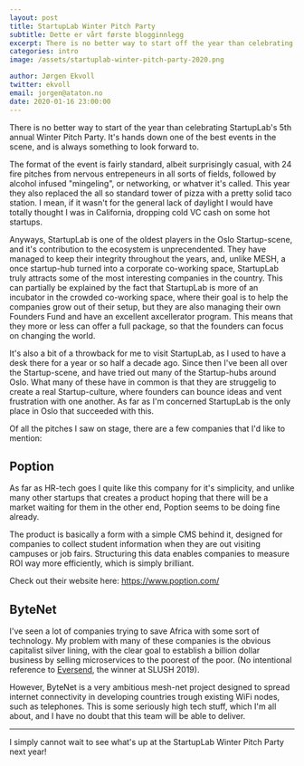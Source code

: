 ```yaml
---
layout: post
title: StartupLab Winter Pitch Party
subtitle: Dette er vårt første blogginnlegg
excerpt: There is no better way to start off the year than celebrating StartupLab's 5th annual Winter Pitch Party. It's hands down one of the best events in the scene, and is always something to look forward to.<br/><br/>The format of the event is fairly standard, albeit surprisingly casual, with 24 fire pitches from nervous entrepeneurs in all sorts of fields, followed by alcohol infused "mingeling", or networking, or whatver it's called.
categories: intro
image: /assets/startuplab-winter-pitch-party-2020.png

author: Jørgen Ekvoll
twitter: ekvoll
email: jorgen@ataton.no
date: 2020-01-16 23:00:00
---
```


There is no better way to start of the year than celebrating StartupLab's 5th annual Winter Pitch Party. It's hands down one of the best events in the scene, and is always something to look forward to.

The format of the event is fairly standard, albeit surprisingly casual, with 24 fire pitches from nervous entrepeneurs in all sorts of fields, followed by alcohol infused "mingeling", or networking, or whatver it's called. This year they also replaced the all so standard tower of pizza with a pretty solid taco station. I mean, if it wasn't for the general lack of daylight I would have totally thought I was in California, dropping cold VC cash on some hot startups.

Anyways, StartupLab is one of the oldest players in the Oslo Startup-scene, and it's contribution to the ecosystem is unprecendented. They have managed to keep their integrity throughout the years, and, unlike MESH, a once startup-hub turned into a corporate co-working space, StartupLab truly attracts some of the most interesting companies in the country. This can partially be explained by the fact that StartupLab is more of an incubator in the crowded co-working space, where their goal is to help the companies grow out of their setup, but they are also managing their own Founders Fund and have an excellent axcellerator program. This means that they more or less can offer a full package, so that the founders can focus on changing the world.

It's also a bit of a throwback for me to visit StartupLab, as I used to have a desk there for a year or so half a decade ago. Since then I've been all over the Startup-scene, and have tried out many of the Startup-hubs around Oslo. What many of these have in common is that they are struggelig to create a real Startup-culture, where founders can bounce ideas and vent frustration with one another. As far as I'm concerned StartupLab is the only place in Oslo that succeeded with this.

Of all the pitches I saw on stage, there are a few companies that I'd like to mention:

## Poption
As far as HR-tech goes I quite like this company for it's simplicity, and unlike many other startups that creates a product hoping that there will be a market waiting for them in the other end, Poption seems to be doing fine already.

The product is basically a form with a simple CMS behind it, designed for companies to collect student information when they are out visiting campuses or job fairs. Structuring this data enables companies to measure ROI way more efficiently, which is simply brilliant.

Check out their website here: <a href="https://www.poption.com/" target="_blank">https://www.poption.com/</a>

## ByteNet
I've seen a lot of companies trying to save Africa with some sort of technology. My problem with many of these companies is the obvious capitalist silver lining, with the clear goal to establish a billion dollar business by selling microservices to the poorest of the poor. (No intentional reference to <a href="https://eversend.co/" target="_blank">Eversend</a>, the winner at SLUSH 2019).

However, ByteNet is a very ambitious mesh-net project designed to spread internet connectivity in developing countries trough existing WiFi nodes, such as telephones. This is some seriously high tech stuff, which I'm all about, and I have no doubt that this team will be able to deliver.

---

I simply cannot wait to see what's up at the StartupLab Winter Pitch Party next year!
















